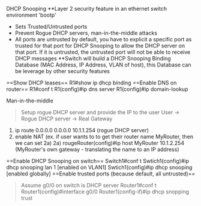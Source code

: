DHCP Snooping
**Layer 2 security feature in an ethernet switch environment
'bootp'
- Sets Trusted/Untrusted ports
- Prevent Rogue DHCP servers, man-in-the-middle attacks
- All ports are untrusted by default, you have to explicit a specific port as trusted for that port for DHCP Snooping to allow the DHCP server on that port. If it is untrusted, the untrusted port will not be able to receive DHCP messages
**Switch will build a DHCP Snooping Binding Database (MAC Address, IP Address, VLAN of host), this Database can be leverage by other security features

==Show DHCP leases==
R1#show ip dhcp binding
==Enable DNS on router==
R1#conf t
R1(config)#ip dns server
R1(config)#ip domain-lookup

Man-in-the-middle
> Setup rogue DHCP server and provide the IP to the user
> User -> Rogue DHCP server -> Real Gateway
1) ip route 0.0.0.0 0.0.0.0 10.1.1.254 (rogue DHCP server)
2) enable NAT (ex. if user wants to to get their router name MyRouter, then we can set 2a)
2a) rougeRouter(config)#ip host MyRouter 10.1.2.254 (MyRouter's own gateway - translating the name to an IP address)

==Enable DHCP Snooping on switch==
Switch1#conf t
Swtich1(config)#ip dhcp snooping lan 1 [enabled on VLAN1]
Swtich1(config)#ip dhcp snooping [enabled globally]
==Enable trusted ports (because default, all untrusted)==
> Assume g0/0 on switch is DHCP server
> Router1#conf t
> Router1(config)#interface g0/0
> Router1(config-if)#ip dhcp snopping trust